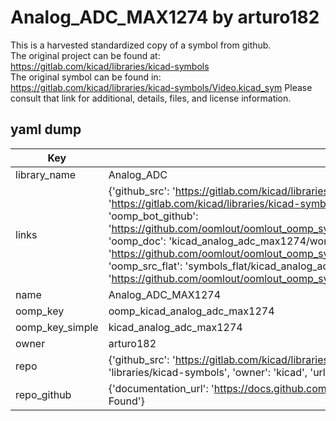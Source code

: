 # Analog_ADC_MAX1274 by arturo182  
This is a harvested standardized copy of a symbol from github.  
The original project can be found at:  
https://gitlab.com/kicad/libraries/kicad-symbols  
The original symbol can be found in:
https://gitlab.com/kicad/libraries/kicad-symbols/Video.kicad_sym
Please consult that link for additional, details, files, and license information.  
## yaml dump  
| Key | Value |  
| --- | --- |  
| library_name | Analog_ADC |  
| links | {'github_src': 'https://gitlab.com/kicad/libraries/kicad-symbols/Video.kicad_sym', 'github_src_repo': 'https://gitlab.com/kicad/libraries/kicad-symbols', 'oomp_bot': 'kicad_analog_adc_max1274/working', 'oomp_bot_github': 'https://github.com/oomlout/oomlout_oomp_symbol_bot/tree/main/kicad_analog_adc_max1274/working', 'oomp_doc': 'kicad_analog_adc_max1274/working', 'oomp_doc_github': 'https://github.com/oomlout/oomlout_oomp_symbol_doc/tree/main/kicad_analog_adc_max1274/working', 'oomp_src_flat': 'symbols_flat/kicad_analog_adc_max1274/working', 'oomp_src_flat_github': 'https://github.com/oomlout/oomlout_oomp_symbol_src/tree/main/kicad_analog_adc_max1274/working'} |  
| name | Analog_ADC_MAX1274 |  
| oomp_key | oomp_kicad_analog_adc_max1274 |  
| oomp_key_simple | kicad_analog_adc_max1274 |  
| owner | arturo182 |  
| repo | {'github_src': 'https://gitlab.com/kicad/libraries/kicad-symbols/Video.kicad_sym', 'name': 'libraries/kicad-symbols', 'owner': 'kicad', 'url': 'https://gitlab.com/kicad/libraries/kicad-symbols'} |  
| repo_github | {'documentation_url': 'https://docs.github.com/rest/repos/repos#get-a-repository', 'message': 'Not Found'} |  

